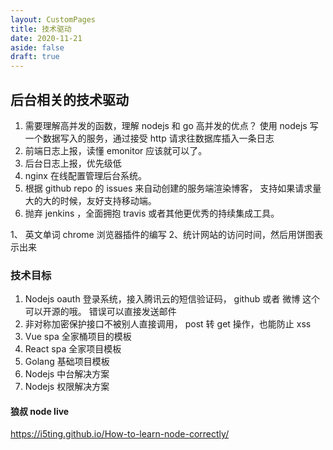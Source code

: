 ```yaml
---
layout: CustomPages
title: 技术驱动
date: 2020-11-21
aside: false
draft: true
---
```


## 后台相关的技术驱动

1. 需要理解高并发的函数，理解 nodejs 和 go 高并发的优点？ 使用 nodejs 写一个数据写入的服务，通过接受 http 请求往数据库插入一条日志
2. 前端日志上报，读懂 emonitor 应该就可以了。
3. 后台日志上报，优先级低
4. nginx 在线配置管理后台系统。
5. 根据 github repo 的 issues 来自动创建的服务端渲染博客， 支持如果请求量大的大的时候，友好支持移动端。
6. 抛弃 jenkins ，全面拥抱 travis 或者其他更优秀的持续集成工具。

1、 英文单词 chrome 浏览器插件的编写
2、统计网站的访问时间，然后用饼图表示出来

### 技术目标

1. Nodejs oauth 登录系统，接入腾讯云的短信验证码， github 或者 微博 这个可以开源的哦。 错误可以直接发送邮件
2. 非对称加密保护接口不被别人直接调用， post 转 get 操作，也能防止 xss
3. Vue spa 全家桶项目的模板
4. React spa 全家项目模板
5. Golang 基础项目模板
6. Nodejs 中台解决方案
7. Nodejs 权限解决方案

#### 狼叔 node live

https://i5ting.github.io/How-to-learn-node-correctly/
